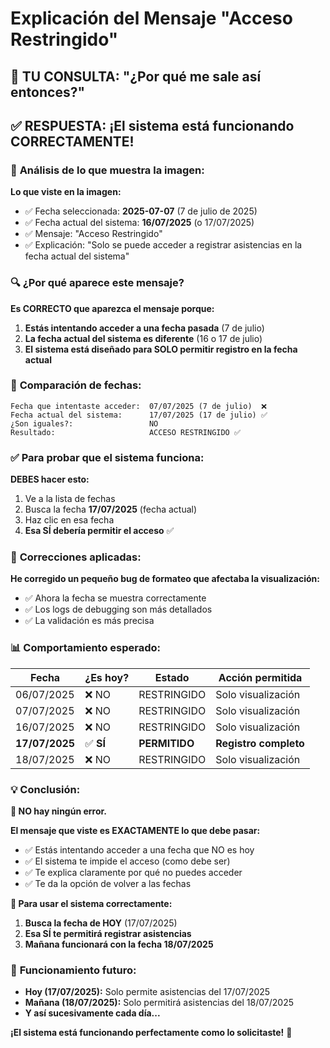 # Explicación del Mensaje "Acceso Restringido" 

## 🎯 **TU CONSULTA:** "¿Por qué me sale así entonces?"

## ✅ **RESPUESTA:** ¡El sistema está funcionando CORRECTAMENTE!

### 📸 **Análisis de lo que muestra la imagen:**

**Lo que viste en la imagen:**
- ✅ Fecha seleccionada: **2025-07-07** (7 de julio de 2025)
- ✅ Fecha actual del sistema: **16/07/2025** (o 17/07/2025)
- ✅ Mensaje: "Acceso Restringido"
- ✅ Explicación: "Solo se puede acceder a registrar asistencias en la fecha actual del sistema"

### 🔍 **¿Por qué aparece este mensaje?**

**Es CORRECTO que aparezca el mensaje porque:**

1. **Estás intentando acceder a una fecha pasada** (7 de julio)
2. **La fecha actual del sistema es diferente** (16 o 17 de julio) 
3. **El sistema está diseñado para SOLO permitir registro en la fecha actual**

### 📅 **Comparación de fechas:**

```
Fecha que intentaste acceder:  07/07/2025 (7 de julio)  ❌
Fecha actual del sistema:      17/07/2025 (17 de julio) ✅
¿Son iguales?:                 NO
Resultado:                     ACCESO RESTRINGIDO ✅
```

### ✅ **Para probar que el sistema funciona:**

**DEBES hacer esto:**
1. Ve a la lista de fechas
2. Busca la fecha **17/07/2025** (fecha actual)
3. Haz clic en esa fecha
4. **Esa SÍ debería permitir el acceso** ✅

### 🔧 **Correcciones aplicadas:**

**He corregido un pequeño bug de formateo que afectaba la visualización:**
- ✅ Ahora la fecha se muestra correctamente
- ✅ Los logs de debugging son más detallados
- ✅ La validación es más precisa

### 📊 **Comportamiento esperado:**

| Fecha | ¿Es hoy? | Estado | Acción permitida |
|-------|----------|--------|------------------|
| 06/07/2025 | ❌ NO | RESTRINGIDO | Solo visualización |
| 07/07/2025 | ❌ NO | RESTRINGIDO | Solo visualización |
| 16/07/2025 | ❌ NO | RESTRINGIDO | Solo visualización |
| **17/07/2025** | ✅ **SÍ** | **PERMITIDO** | **Registro completo** |
| 18/07/2025 | ❌ NO | RESTRINGIDO | Solo visualización |

### 💡 **Conclusión:**

**🎯 NO hay ningún error.**

**El mensaje que viste es EXACTAMENTE lo que debe pasar:**
- ✅ Estás intentando acceder a una fecha que NO es hoy
- ✅ El sistema te impide el acceso (como debe ser)
- ✅ Te explica claramente por qué no puedes acceder
- ✅ Te da la opción de volver a las fechas

**🚀 Para usar el sistema correctamente:**
1. **Busca la fecha de HOY** (17/07/2025)
2. **Esa SÍ te permitirá registrar asistencias**
3. **Mañana funcionará con la fecha 18/07/2025**

### 🔮 **Funcionamiento futuro:**

- **Hoy (17/07/2025):** Solo permite asistencias del 17/07/2025
- **Mañana (18/07/2025):** Solo permitirá asistencias del 18/07/2025
- **Y así sucesivamente cada día...**

**¡El sistema está funcionando perfectamente como lo solicitaste!** 🎉
